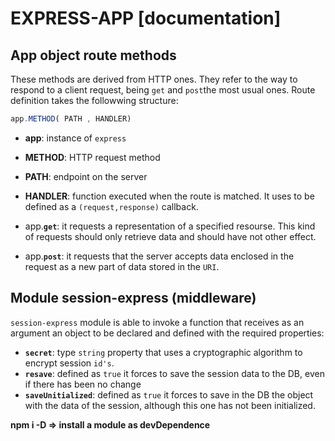 # EXPRESS-APP [documentation]

## **App object route methods**
These methods are derived from HTTP ones. They refer to the way to respond to a client request, being `get` and `post`the most usual ones. Route definition takes the followwing structure:
```javascript
app.METHOD( PATH , HANDLER)
```

* **app**: instance of `express`
* **METHOD**: HTTP request method
* **PATH**: endpoint on the server 
* **HANDLER**: function executed when the route is matched. It uses to be defined as a `(request,response)` callback.

* app.**`get`**: it requests a representation of a specified resourse. This kind of requests should only retrieve data and should have not other effect.
* app.**`post`**: it requests that the server accepts data enclosed in the request as a new part of data stored in the `URI`.

## **Module session-express (middleware)**
`session-express` module is able to invoke a function that receives as an argument an object to be declared and defined with the required properties:
* **`secret`**: type `string` property that uses a cryptographic algorithm to encrypt session `id's`.
* **`resave`**: defined as `true` it forces to save the session data to the DB, even if there has been no change
* **`saveUnitialized`**: defined as `true` it forces to save in the DB the object with the data of the session, although this one has not been initialized.

**npm i -D => install a module as devDependence**